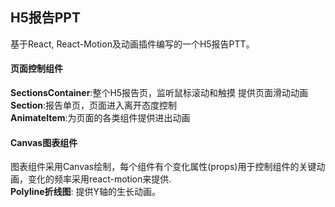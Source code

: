 ## H5报告PPT
基于React, React-Motion及动画插件编写的一个H5报告PTT。

#### 页面控制组件
**SectionsContainer**:整个H5报告页，监听鼠标滚动和触摸 提供页面滑动动画    
**Section**:报告单页，页面进入离开态度控制   
**AnimateItem**:为页面的各类组件提供进出动画

#### Canvas图表组件
图表组件采用Canvas绘制，每个组件有个变化属性(props)用于控制组件的关键动画，变化的频率采用react-motion来提供.   
**Polyline折线图**: 提供Y轴的生长动画。
